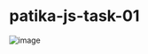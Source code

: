 # patika-js-task-01
![image](https://user-images.githubusercontent.com/100486215/228071620-ad25c8cc-b944-4bb3-821e-1978a1810f5c.png)
